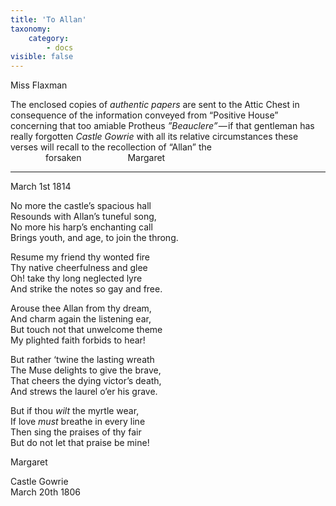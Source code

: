 ```yaml
---
title: 'To Allan'
taxonomy:
    category:
        - docs
visible: false
---
```


<div class="author">Miss Flaxman</div>

The enclosed copies of *authentic papers* are sent to the Attic Chest in consequence of the information conveyed from “Positive House” concerning that too amiable Protheus *”Beauclere”* — if that gentleman has really forgotten *Castle Gowrie* with all its relative circumstances these verses will recall to the recollection of “Allan” the  
&emsp;&emsp;&emsp;&emsp;forsaken 
&emsp;&emsp;&emsp;&emsp;&emsp;Margaret

---

March 1st 1814

No more the castle’s spacious hall  
Resounds with Allan’s tuneful song,  
No more his harp’s enchanting call  
Brings youth, and age, to join the throng.  

Resume my friend thy wonted fire  
Thy native cheerfulness and glee  
Oh! take thy long neglected lyre  
And strike the notes so gay and free.  

Arouse thee Allan from thy dream,  
And charm again the listening ear,  
But touch not that unwelcome theme  
My plighted faith forbids to hear!  

But rather ‘twine the lasting wreath  
The Muse delights to give the brave,  
That cheers the dying victor’s death,  
And strews the laurel o’er his grave.  

But if thou *wilt* the myrtle wear,  
If love *must* breathe in every line  
Then sing the praises of thy fair  
But do not let that praise be mine!  

Margaret

Castle Gowrie  
March 20th 1806